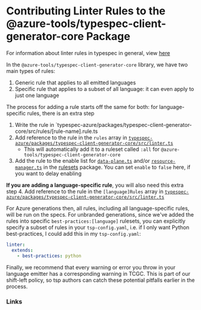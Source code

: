 # Contributing Linter Rules to the @azure-tools/typespec-client-generator-core Package

For information about linter rules in typespec in general, view [here][generic-linter]

In the `@azure-tools/typespec-client-generator-core` library, we have two main types of rules:

1. Generic rule that applies to all emitted languages
2. Specific rule that applies to a subset of all language: it can even apply to just one language

The process for adding a rule starts off the same for both: for language-specific rules, there is an extra step

1. Write the rule in `typespec-azure/packages/typespec-client-generator-core/src/rules/[rule-name].rule.ts
2. Add reference to the rule in the `rules` array in [`typespec-azure/packages/typespec-client-generator-core/src/linter.ts`][tcgc-linter]
   - This will automatically add it to a ruleset called `:all` for `@azure-tools/typespec-client-generator-core`
3. Add the rule to the enable list for [`data-plane.ts`][data-plane-ruleset] and/or [`resource-manager.ts`][resource-manager-ruleset] in the [rulesets][rulesets] package. You can set `enable` to `false` here, if you want to delay enabling

**If you are adding a language-specific rule**, you will also need this extra step 4. Add reference to the rule in the `[language]Rules` array in [`typespec-azure/packages/typespec-client-generator-core/src/linter.ts`][tcgc-linter]

For Azure generations then, all rules, including all language-specific rules, will be run on the specs.
For unbranded generations, since we've added the rules into specific `best-practices:[language]` rulesets, you can explicitly specify a subset of rules in your `tsp-config.yaml`, i.e. if I only want Python best-practices, I could add this in my `tsp-config.yaml`:

```yaml
linter:
  extends:
    - best-practices: python
```

Finally, we recommend that every warning or error you throw in your language emitter has a corresponding warning in TCGC. This is part of our shift-left policy, so tsp authors can catch these potential pitfalls earlier in the process.

### Links

[generic-linter]: https://typespec.io/docs/next/extending-typespec/linters "Generic Linter Docs"
[tcgc-linter]: https://github.com/typespec-azure/packages/typespec-client-generator-core/src/linter.ts "Linter TS File"
[rulesets]: https://github.com/typespec-azure/packages/typespec-azure-rulesets "Rulesets package"
[data-plane-ruleset]: https://github.com/typespec-azure/packages/typespec-azure-rulesets/src/rulesets/data-plane.ts "Data Plane Ruleset"
[resource-manager-ruleset]: https://github.com/typespec-azure/packages/typespec-azure-rulesets/src/rulesets/resource-manager.ts "Resource Manager Ruleset"
